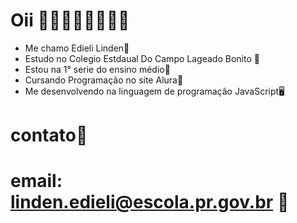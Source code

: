 # Oii 💋🌺🍄🍂✨🌷🐬🍉

- Me chamo Edieli Linden​🌷​
- Estudo no Colegio Estdaual Do Campo Lageado Bonito ​🏫
- Estou na 1° serie do ensino médio🐣​
- Cursando Programação no site Alura💐​
- Me desenvolvendo na linguagem de programação JavaScript🖥️​

# contato📧

# email: linden.edieli@escola.pr.gov.br 🐢
